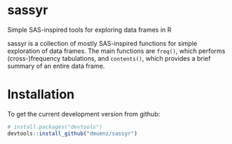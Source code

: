 # sassyr

Simple SAS-inspired tools for exploring data frames in R

sassyr is a collection of mostly SAS-inspired functions for simple exploration of data frames.  The main functions are `freq()`, which performs (cross-)frequency tabulations, and `contents()`, which provides a brief summary of an entire data frame.

# Installation

To get the current development version from github:

```R
# install.packages("devtools")
devtools::install_github("dmuenz/sassyr")
```

